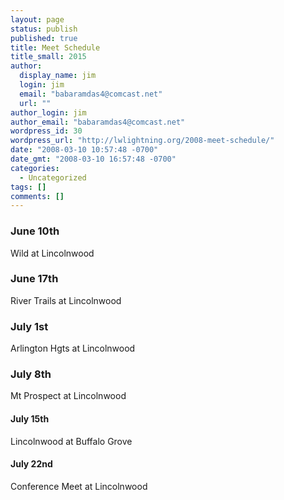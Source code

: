 ```yaml
---
layout: page
status: publish
published: true
title: Meet Schedule
title_small: 2015
author: 
  display_name: jim
  login: jim
  email: "babaramdas4@comcast.net"
  url: ""
author_login: jim
author_email: "babaramdas4@comcast.net"
wordpress_id: 30
wordpress_url: "http://lwlightning.org/2008-meet-schedule/"
date: "2008-03-10 10:57:48 -0700"
date_gmt: "2008-03-10 16:57:48 -0700"
categories: 
  - Uncategorized
tags: []
comments: []
---
```


### June 10th 

Wild at Lincolnwood

### June 17th

River Trails at Lincolnwood

### July 1st

Arlington Hgts at Lincolnwood

### July 8th

Mt Prospect at Lincolnwood</p>
<h4>July 15th</h4>
<p>Lincolnwood at Buffalo Grove</p>
<h4>July 22nd</h4>
<p>Conference Meet at Lincolnwood</p>
